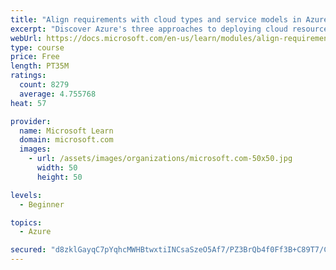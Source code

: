 ```yaml
---
title: "Align requirements with cloud types and service models in Azure"
excerpt: "Discover Azure's three approaches to deploying cloud resources -- public, private, and hybrid -- and learn the difference each makes in your Azure services."
webUrl: https://docs.microsoft.com/en-us/learn/modules/align-requirements-in-azure/
type: course
price: Free
length: PT35M
ratings:
  count: 8279
  average: 4.755768
heat: 57

provider:
  name: Microsoft Learn
  domain: microsoft.com
  images:
    - url: /assets/images/organizations/microsoft.com-50x50.jpg
      width: 50
      height: 50

levels:
  - Beginner

topics:
  - Azure

secured: "d8zklGayqC7pYqhcMWHBtwxtiINCsaSzeO5Af7/PZ3BrQb4f0Ff3B+C89T7/CgvTNcovDrST4udYJa7bBR3YaaeSnZh7Nc1/a9Hr2Gjrc6XyaTNIPti6vm0JJSiXBqt9buvWzMi15NsfYqAWIvQ64Z+7MCOTtdt7q/Vpj2zIESUhCHUbAdjcAnEHn6XGkBkEQbAHxP1ID0VS8bgifKEz7dbsMyzxYcpCBsDOUzohOdyiWenOKpQrm8UTv7oK4JYI2VWGIXt/B5+C1BWm7SgWBAuirsEqfIcrMgp66HZgxcDj2RJerwsoRjbk4s+5Bv7A1wJ20oV33c4QVwiaijZS9hHqnlUWoMU/qd11nH1dHFDLRjT7z8KVWo+PgfUpNaPOeg2/iuY1ijLQOMGjEGSEzZUFP0gH89xSKDGsL/J37vE=;1U+C2VdkojgXtLA2pQ+Kqg=="
---
```


